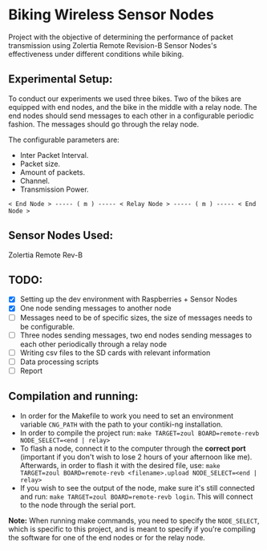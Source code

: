 # Biking Wireless Sensor Nodes

Project with the objective of determining the performance of packet transmission using Zolertia Remote Revision-B Sensor Nodes's effectiveness under different conditions while biking.

## Experimental Setup:

To conduct our experiments we used three bikes. Two of the bikes are equipped with end nodes, and the bike in the middle with a relay node.
The end nodes should send messages to each other in a configurable periodic fashion. The messages should go through the relay node.

The configurable parameters are:

- Inter Packet Interval.
- Packet size.
- Amount of packets.
- Channel.
- Transmission Power.

```
< End Node > ----- ( m ) ----- < Relay Node > ----- ( m ) ----- < End Node > 
```

## Sensor Nodes Used:

Zolertia Remote Rev-B

## TODO:

- [X] Setting up the dev environment with Raspberries + Sensor Nodes
- [X] One node sending messages to another node
- [ ] Messages need to be of specific sizes, the size of messages needs to be configurable.
- [ ] Three nodes sending messages, two end nodes sending messages to each other periodically through a relay node
- [ ] Writing csv files to the SD cards with relevant information
- [ ] Data processing scripts
- [ ] Report 

## Compilation and running:

- In order for the Makefile to work you need to set an environment variable `CNG_PATH` with the path to your contiki-ng installation.
- In order to compile the project run: `make TARGET=zoul BOARD=remote-revb NODE_SELECT=<end | relay>`
- To flash a node, connect it to the computer through the **correct port** (important if you don't wish to lose 2 hours of your afternoon like me). Afterwards, in order to flash it with the desired file, use: `make TARGET=zoul BOARD=remote-revb <filename>.upload NODE_SELECT=<end | relay>`
- If you wish to see the output of the node, make sure it's still connected and run: `make TARGET=zoul BOARD=remote-revb login`. This will connect to the node through the serial port.

**Note:** When running make commands, you need to specify the `NODE_SELECT`, which is specific to this project, and is meant to specify if you're compiling the software for one of the end nodes or for the relay node.
